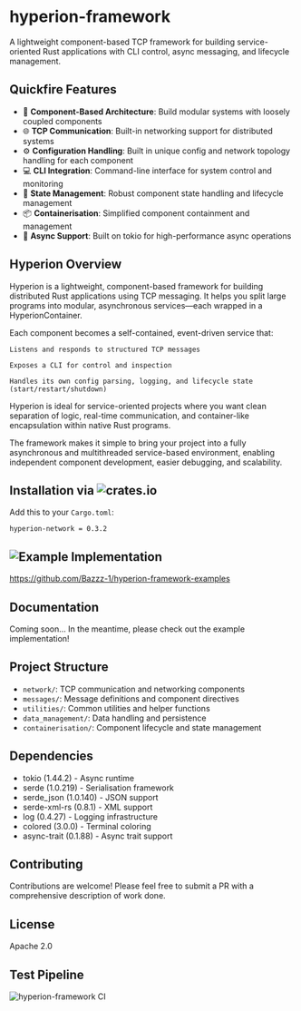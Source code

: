 # hyperion-framework

A lightweight component-based TCP framework for building service-oriented Rust applications with CLI control, async messaging, and lifecycle management.

## Quickfire Features

- 🔌 **Component-Based Architecture**: Build modular systems with loosely coupled components
- 🌐 **TCP Communication**: Built-in networking support for distributed systems
- ⚙️ **Configuration Handling**: Built in unique config and network topology handling for each component
- 💻 **CLI Integration**: Command-line interface for system control and monitoring
- 🔄 **State Management**: Robust component state handling and lifecycle management
- 📦 **Containerisation**: Simplified component containment and management
- 🚀 **Async Support**: Built on tokio for high-performance async operations

## Hyperion Overview
Hyperion is a lightweight, component-based framework for building distributed Rust applications using TCP messaging. It helps you split large programs into modular, asynchronous services—each wrapped in a HyperionContainer.

Each component becomes a self-contained, event-driven service that:

    Listens and responds to structured TCP messages

    Exposes a CLI for control and inspection

    Handles its own config parsing, logging, and lifecycle state (start/restart/shutdown)

Hyperion is ideal for service-oriented projects where you want clean separation of logic, real-time communication, and 
container-like encapsulation within native Rust programs. 

The framework makes it simple to bring your project into a fully asynchronous and multithreaded service-based environment, 
enabling independent component development, easier debugging, and scalability.


## Installation via ![**crates.io**](https://crates.io/crates/hyperion-framework)

Add this to your `Cargo.toml`:

`hyperion-network = 0.3.2`


## ![**Example Implementation**](https://github.com/Bazzz-1/hyperion-framework-examples)
https://github.com/Bazzz-1/hyperion-framework-examples

## **Documentation**
Coming soon...
In the meantime, please check out the example implementation! 



## Project Structure

- `network/`: TCP communication and networking components
- `messages/`: Message definitions and component directives
- `utilities/`: Common utilities and helper functions
- `data_management/`: Data handling and persistence
- `containerisation/`: Component lifecycle and state management

## Dependencies

- tokio (1.44.2) - Async runtime
- serde (1.0.219) - Serialisation framework
- serde_json (1.0.140) - JSON support
- serde-xml-rs (0.8.1) - XML support
- log (0.4.27) - Logging infrastructure
- colored (3.0.0) - Terminal coloring
- async-trait (0.1.88) - Async trait support

## Contributing

Contributions are welcome! Please feel free to submit a PR with a comprehensive description of work done.

## License

Apache 2.0

## Test Pipeline
![hyperion-framework CI](https://github.com/yourusername/hyperion-framework/actions/workflows/ci.yml/badge.svg)
